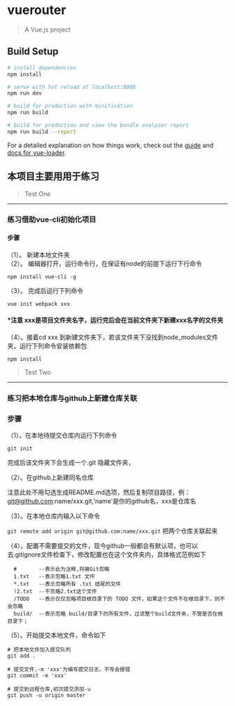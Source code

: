 # vuerouter

> A Vue.js project

## Build Setup

``` bash
# install dependencies
npm install

# serve with hot reload at localhost:8080
npm run dev

# build for production with minification
npm run build

# build for production and view the bundle analyzer report
npm run build --report
```

For a detailed explanation on how things work, check out the [guide](http://vuejs-templates.github.io/webpack/) and [docs for vue-loader](http://vuejs.github.io/vue-loader).


## 本项目主要用用于练习  

> Test One
----  

### 练习借助vue-cli初始化项目

#### 步骤  

（1）。 新建本地文件夹    
（2）。 编辑器打开，运行命令行，在保证有node的前提下运行下行命令 

`npm install vue-cli -g`  

（3）。 完成后运行下列命令  

`vue init webpack xxx`  

#### *注意 xxx是项目文件夹名字，运行完后会在当前文件夹下新建xxx名字的文件夹

（4）。接着cd xxx 到新建文件夹下，若该文件夹下没找到node_modules文件夹，运行下列命令安装依赖包 

`npm install`  

> Test Two  
----  

### 练习把本地仓库与github上新建仓库关联

### 步骤  

（1）。在本地待提交仓库内运行下列命令  

`git init`  

完成后该文件夹下会生成一个.git 隐藏文件夹，

（2）。在github上新建同名仓库   

注意此处不用勾选生成README.md选项，然后复制项目路径，例：git@github.com:name/xxx.git,'name'是你的github名，xxx是仓库名

（3）。在本地仓库内输入以下命令  

`git remote add origin git@github.com:name/xxx.git` 把两个仓库关联起来  

（4）。配置不需要提交的文件，现今github一般都会有默认项，也可以去.gitignore文件检查下，修改配置也在这个文件夹内，具体格式范例如下  

```
  #       --表示此为注释,将被Git忽略   
  1.txt   --表示忽略1.txt 文件   
  *.txt   --表示忽略所有 .txt 结尾的文件   
  !2.txt  --不忽略2.txt这个文件   
  /TODO   --表示仅仅忽略项目根目录下的 TODO 文件，如果这个文件不在根目录下，则不会忽略  
  build/  --表示忽略 build/目录下的所有文件，过滤整个build文件夹，不管是否在根目录下；
```  

（5）。开始提交本地文件，命令如下 

```
# 把本地文件加入提交队列
git add .  

# 提交文件,-m 'xxx'为编写提交日志，不写会报错   
git commit -m 'xxx'

# 提交到远程仓库,初次提交添加-u  
git push -u origin master
```
